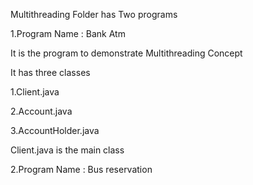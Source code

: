 Multithreading Folder has Two programs

1.Program Name : Bank Atm

It is the program to demonstrate Multithreading Concept

It has three classes

1.Client.java

2.Account.java

3.AccountHolder.java

Client.java is the main class

2.Program Name : Bus reservation

